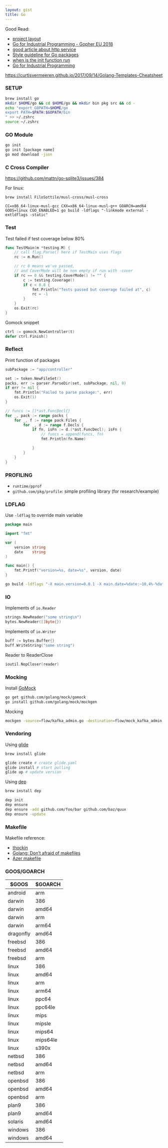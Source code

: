 ```yaml
---
layout: gist
title: Go
---
```


Good Read: 
- [project layout](https://github.com/golang-standards/project-layout/blob/master/README.md)
- [Go for Industrial Programming - Gopher EU 2018](https://peter.bourgon.org/go-for-industrial-programming/)
- [good article about http service](https://medium.com/statuscode/how-i-write-go-http-services-after-seven-years-37c208122831)
- [Style guideline for Go packages](https://rakyll.org/style-packages/)
- [when is the init function run](https://stackoverflow.com/questions/24790175/when-is-the-init-function-run)
- [Go for Industrial Programming](https://peter.bourgon.org/go-for-industrial-programming/#the-component-graph)

<https://curtisvermeeren.github.io/2017/09/14/Golang-Templates-Cheatsheet>

### SETUP

```bash
brew install go
mkdir $HOME/go && cd $HOME/go && mkdir bin pkg src && cd -
echo "export GOPATH=$HOME/go
export PATH=$PATH:$GOPATH/bin
" >> ~/.zshrc
source ~/.zshrc  
```

### GO Module

```bash
go init
go init [package name]
go mod download -json
```

### C Cross Compiler

https://github.com/mattn/go-sqlite3/issues/384

For linux: 
```
brew install FiloSottile/musl-cross/musl-cross

CC=x86_64-linux-musl-gcc CXX=x86_64-linux-musl-g++ GOARCH=amd64 GOOS=linux CGO_ENABLED=1 go build -ldflags "-linkmode external -extldflags -static"
```


### Test

Test failed if test coverage below 80%
```go
func TestMain(m *testing.M) {
    // call flag.Parse() here if TestMain uses flags
    rc := m.Run()

    // rc 0 means we've passed,
    // and CoverMode will be non empty if run with -cover
    if rc == 0 && testing.CoverMode() != "" {
        c := testing.Coverage()
        if c < 0.8 {
            fmt.Println("Tests passed but coverage failed at", c)
            rc = -1
        }
    }
    os.Exit(rc)
}
```

Gomock snippet
```go
ctrl := gomock.NewController(t)
defer ctrl.Finish()
```

### Reflect

Print function of packages
```go
subPackage := "app/controller"

set := token.NewFileSet()
packs, err := parser.ParseDir(set, subPackage, nil, 0)
if err != nil {
	fmt.Println("Failed to parse package:", err)
	os.Exit(1)
}

// funcs := []*ast.FuncDecl{}
for _, pack := range packs {
	for _, f := range pack.Files {
		for _, d := range f.Decls {
			if fn, isFn := d.(*ast.FuncDecl); isFn {
				// funcs = append(funcs, fn)
				fmt.Println(fn.Name)

			}
		}
	}
}
```


### PROFILING

- `runtime/pprof`
- `github.com/pkg/profile`: simple profiling library (for research/example)


### LDFLAG

Use `-ldflag` to override main variable
```go
package main

import "fmt"

var (
    version string
    date    string
)

func main() {
    fmt.Printf("version=%s, date=%s", version, date)
}
```
```sh
go build -ldflags "-X main.version=0.0.1 -X main.date=%date:~10,4%-%date:~4,2%-%date:~7,2%T%time:~0,2%:%time:~3,2%:%time:~6,2%"
```

### IO

Implements of `io.Reader`
```go
strings.NewReader("some string\n")
bytes.NewReader([]byte{})
```

Implements of `io.Writer`
```go
buff := bytes.Buffer{}
buff.WriteString("some string")
```

Reader to ReaderClose
```go
ioutil.NopCloser(reader)
```

### Mocking

Install [GoMock](https://github.com/golang/mock)
```sh
go get github.com/golang/mock/gomock
go install github.com/golang/mock/mockgen
```

Mocking
```sh
mockgen -source=flow/kafka_admin.go -destination=flow/mock_kafka_admin.go -package=flow
```

### Vendoring

Using [glide](https://glide.sh/)
```sh
brew install glide

glide create # create glide.yaml
glide install # start pulling
glide up # update version
```

Using [dep](https://golang.github.io/dep/)
```sh
brew install dep

dep init
dep ensure
dep ensure -add github.com/foo/bar github.com/baz/quux
dep ensure -update
```

### Makefile

Makefile reference:
- [thockin](https://github.com/thockin/go-build-template)
- [Golang: Don’t afraid of makefiles](https://sohlich.github.io/post/go_makefile/)
- [Azer makefile](https://github.com/azer/go-makefile-example)


### GOOS/GOARCH

| $GOOS	| $GOARCH |
|---|---|
|android|arm|
|darwin|386|
|darwin|amd64|
|darwin|arm|
|darwin|arm64|
|dragonfly|amd64|
|freebsd|386|
|freebsd|amd64|
|freebsd|arm|
|linux|386|
|linux|amd64|
|linux|arm|
|linux|arm64|
|linux|ppc64|
|linux|ppc64le|
|linux|mips|
|linux|mipsle|
|linux|mips64|
|linux|mips64le|
|linux|s390x|
|netbsd|386|
|netbsd|amd64|
|netbsd|arm|
|openbsd|386|
|openbsd|amd64|
|openbsd|arm|
|plan9|386|
|plan9|amd64|
|solaris|amd64|
|windows|386|
|windows|amd64|


